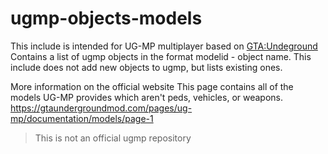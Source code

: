 # ugmp-objects-models

This include is intended for UG-MP multiplayer based on [GTA:Undeground](https://gtaundergroundmod.com/)
Contains a list of ugmp objects in the format modelid - object name.
This include does not add new objects to ugmp, but lists existing ones.

More information on the official website
This page contains all of the models UG-MP provides which aren't peds, vehicles, or weapons.
https://gtaundergroundmod.com/pages/ug-mp/documentation/models/page-1

>This is not an official ugmp repository
